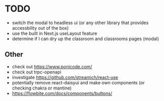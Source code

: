 # TODO

- switch the modal to headless ui (or any other library that provides accessbility out of the box)
- use the built in Next.js useLayout feature
- determine if I can dry up the classroom and classrooms pages (modal)

## Other

- check out https://www.ponicode.com/
- check out trpc-openapi
- investigate https://github.com/streamich/react-use
- potentially remove react-daisyui and make own components (or checking chakra or mantine)
- https://flowbite.com/docs/components/buttons/
